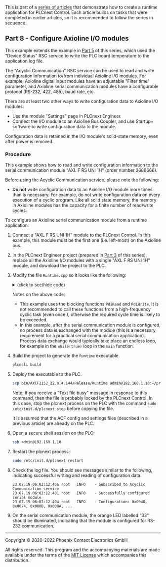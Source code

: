 This is part of a [series of articles](https://github.com/PLCnext/SampleRuntime) that demonstrate how to create a runtime application for PLCnext Control. Each article builds on tasks that were completed in earlier articles, so it is recommended to follow the series in sequence.

## Part 8 - Configure Axioline I/O modules

This example extends the example in [Part 5](../Part-05/README.md) of this series, which used the "Device Status" RSC service to write the PLC board temperature to the application log file.

The "Acyclic Communication" RSC service can be used to read and write configuration information to/from individual Axioline I/O modules. For example, Axioline digital input modules have an adjustable "Filter time" parameter, and Axioline serial communication modules have a configurable protocol (RS-232, 422, 485), baud rate, etc.

There are at least two other ways to write configuration data to Axioline I/O modules:
   - Use the module "Settings" page in PLCnext Engineer.
   - Connect the I/O module to an Axioline Bus Coupler, and use Startup+ software to write configuration data to the module.

Configuration data is retained in the I/O module's solid-state memory, even after power is removed.

### Procedure

This example shows how to read and write configuration information to the serial communication module "AXL F RS UNI 1H" (order number 2688666).

Before using the Acyclic Communication service, please note the following:

- **Do not** write configuration data to an Axioline I/O module more times than is necessary. For example, do not write configuration data on every execution of a cyclic program. Like all solid state memory, the memory in Axioline modules has the capacity for a finite number of read/write cycles.

To configure an Axioline serial communication module from a runtime application:

1. Connect a "AXL F RS UNI 1H" module to the PLCnext Control. In this example, this module must be the first one (i.e. left-most) on the Axioline bus.

1. In the PLCnext Engineer project (prepared in [Part 3](../Part-03/README.md) of this series), replace all the Axioline I/O modules with a single "AXL F RS UNI 1H" module, and download the project to the PLC.

1. Modify the file `Runtime.cpp` so it looks like the following:
   <details>
   <summary>(click to see/hide code)</summary>

   ```cpp
   //
   // Copyright (c) 2019 Phoenix Contact GmbH & Co. KG. All rights reserved.
   // Licensed under the MIT. See LICENSE file in the project root for full license information.
   // SPDX-License-Identifier: MIT
   //
   #include "Arp/System/ModuleLib/Module.h"
   #include "Arp/System/Commons/Logging.h"
   #include "Arp/Plc/AnsiC/Domain/PlcOperationHandler.h"
   #include "Arp/System/Rsc/ServiceManager.hpp"
   #include "Arp/Io/Axioline/Services/IAcyclicCommunicationService.hpp"
   #include "Arp/Io/Axioline/Services/PdiParam.hpp"
   #include "Arp/Io/Axioline/Services/PdiResult.hpp"

   #include <syslog.h>
   #include <libgen.h>

   using namespace Arp;
   using namespace Arp::System::Rsc;
   using namespace Arp::Io::Axioline::Services;
   using namespace Arp::System::Commons::Diagnostics::Logging;

   bool initialised = false;  // The RSC service is available
   bool configured = false;   // The serial module is configured
   bool processing = false;   // Axioline I/O is available

   IAcyclicCommunicationService::Ptr acyclicCommunicationService;  // Reference to the RSC service
   PdiParam pdiParam;            // PDI parameters
   vector<uint8> writeData(16);  // Data written to the serial module
   vector<uint8> readData;   // Data read from the serial module
   PdiResult transferResult;     // Result of the PDI data transfer

   // Configure serial module
   void configSerial()
   {
      Log::Info("Call of configSerial");

      if(acyclicCommunicationService != NULL)
      {
         // The basic communication settings - baud rate, data bits, parity and
         // stop bits - are written to an AXL F RS UNI 1H module installed on the local Axioline bus.

         // Module access data.
         pdiParam.Slot = 1;  // Serial module is the first module on the Axioline bus
         pdiParam.Subslot = 0;
         pdiParam.Index = 0x0080; // Parameter table
         pdiParam.Subindex = 0;

         // Serial module configuration data.
         // For the meaning of configuration codes, refer to data sheet 8533_en_04 "AXL F RS UNI 1H", pp 26-30.
         writeData[0] = 0x40; // DTR control via Process Data; RS-232 interface; Transparent protocol.
         writeData[1] = 0x74; // Baud rate (9600), Data bits (8), Parity (None) and Stop bits (1).
         writeData[2] = 0x0D; // First delimiter = CR.
         writeData[3] = 0x0A; // Second delimiter = LF.
         writeData[4] = 0x24; // If a character is received with an error (e.g. parity error), the character '$' is stored.
         writeData[5] = 0x00; // Not used.
         writeData[6] = 0x00; // Not used.
         writeData[7] = 0x00; // Not used.
         writeData[8] = 0x00; // Reserved.
         writeData[9] = 0x00; // Data exchange via Process Data.
         writeData[10] = 0x00; // Lead time.
         writeData[11] = 0x00; // Lag time.
         writeData[12] = 0x00; // Reserved.
         writeData[13] = 0x00; // Reserved.
         writeData[14] = 0x00; // Reserved.
         writeData[15] = 0x00; // Reserved.

         // Write configuration data to the serial module
         transferResult = acyclicCommunicationService->PdiWrite(pdiParam, writeData);

         if (transferResult.ErrorCode == 0)
         {
            Log::Info("Successfully configured serial module");
            configured = true;

            // Read configuration data back from the module
            transferResult = acyclicCommunicationService->PdiRead(pdiParam, readData);

            if (transferResult.ErrorCode == 0)
            {
               if (readData.size() != 16)
               {
                  Log::Error("Unexpected response from serial module. Expected 16 bytes, got {0}", readData.size());
               }
               else
               {
                  Log::Info("Configuration: 0x{0:04X}, 0x{1:04X}, 0x{2:04X}, 0x{3:04X}, ...", readData[0], readData[1], readData[2], readData[3]);
               }
            }
            else
            {
            // For the meaning of error codes, refer to user manual 8663_en_03 "AXL F SYS DIAG", Table 2-3.
            Log::Error("Could not read configuration from serial module. Error code: 0x{0:04X} Additional info: 0x{1:04X}", transferResult.ErrorCode, transferResult.AddInfo);
            configured = false;
            }
         }
         else
         {
            // For the meaning of error codes, refer to user manual 8663_en_03 "AXL F SYS DIAG", Table 2-3.
            Log::Error("Could not configure serial module. Error code: 0x{0:04X} Additional info: 0x{1:04X}", transferResult.ErrorCode, transferResult.AddInfo);
            configured = false;
         }
      }
      else
      {
         Log::Error("Could not configure serial module - RSC service not available");
         configured = false;
      }
   }

   // Initialise PLCnext RSC services
   void initServices()
   {
      if(!initialised)
      {
         Log::Info("Call of initServices");

         acyclicCommunicationService = ServiceManager::GetService<IAcyclicCommunicationService>();

         if(acyclicCommunicationService != NULL)
         {
            Log::Info("Subscribed to Acyclic Communication service");
            initialised = true;
         }
         else
         {
            Log::Error("Could not subscribe to Acyclic Communication service");
         }

         configSerial();
      }
   }

   // Callback function for the PLC state
   void plcOperationHandler(enum PlcOperation operation)
   {
      switch (operation)
      {
         case PlcOperation_Load:
            Log::Info("Call of PLC Load");
            break;

         case PlcOperation_Setup:
            Log::Info("Call of PLC Setup");
            break;

         case PlcOperation_StartCold:
            Log::Info("Call of PLC Start Cold");
            processing = true;
            break;

         case PlcOperation_StartWarm:
            Log::Info("Call of PLC Start Warm");
            // When this state-change occurs, the firmware is ready to serve requests.
            initServices();
            processing = true;
            break;

         case PlcOperation_StartHot:
            Log::Info("Call of PLC Start Hot");
            processing = true;
            break;

         case PlcOperation_Stop:
            Log::Info("Call of PLC Stop");
            processing = false;
            break;

         case PlcOperation_Reset:
            Log::Info("Call of PLC Reset");
            processing = false;
            break;

         case PlcOperation_Unload:
            Log::Info("Call of PLC Unload");
            processing = false;
            break;

         case PlcOperation_None:
            Log::Info("Call of PLC None");
            break;

         default:
            Log::Error("Call of unknown PLC state");
            break;
      }
   }

   int main(int argc, char** argv)
   {
      // Register the status update callback
      // This is important to get the status of the "firmware ready" event, "PlcOperation_StartWarm"
      ArpPlcDomain_SetHandler(plcOperationHandler);

      // Ask plcnext for access to its services
      // Use syslog for logging until the PLCnext logger is ready
      openlog ("runtime", LOG_CONS | LOG_PID | LOG_NDELAY, LOG_LOCAL1);

      // Process command line arguments
      string acfSettingsRelPath("");

      if(argc != 2)
      {
         syslog (LOG_ERR, "Invalid command line arguments. Only relative path to the acf.settings file must be passed");
         return -1;
      }
      else
      {
         acfSettingsRelPath = argv[1];
         syslog(LOG_INFO, string("Arg Acf settings file path: " + acfSettingsRelPath).c_str());
      }

      char szExePath[PATH_MAX];
      ssize_t count = readlink("/proc/self/exe", szExePath, PATH_MAX);
      string strDirPath;
      if (count != -1) {
         strDirPath = dirname(szExePath);
      }
      string strSettingsFile(strDirPath);
         strSettingsFile += "/" + acfSettingsRelPath;
      syslog(LOG_INFO, string("Acf settings file path: " + strSettingsFile).c_str());

      // Intialize PLCnext module application
      // Arguments:
      //  arpBinaryDir:    Path to Arp binaries
      //  applicationName: Arbitrary Name of Application
      //  acfSettingsPath: Path to *.acf.settings document to set application up
      if (ArpSystemModule_Load("/usr/lib", "runtime", strSettingsFile.c_str()) != 0)
      {
         syslog (LOG_ERR, "Could not load Arp System Module");
         return -1;
      }
      syslog (LOG_INFO, "Loaded Arp System Module");
      closelog();

      // Cyclic processing
      while (true)
      {
         if (processing)
         {
            // Exchange data with serial module here
         }
         // Wait a short time before repeating
         sleep(1);
      }
   }
   ```

   </details>

   Notes on the above code:
   - This example uses the blocking functions `PdiRead` and `PdiWrite`. It is not recommended to call these functions from a high-frequency cyclic task (even once!), otherwise the required cycle time is likely to be exceeded.
   - In this example, after the  serial communication module is configured, no process data is exchanged with the module (this is a necessary requirement for a practical serial communication application). Process data exchange would typically take place an endless loop, for example in the `while(true)` loop in the `main` function.

1. Build the project to generate the `Runtime` executable.

   ```bash
   plcncli build
   ```

1. Deploy the executable to the PLC.

   ```bash
   scp bin/AXCF2152_22.0.4.144/Release/Runtime admin@192.168.1.10:~/projects/Runtime
   ```

   Note: If you receive a "Text file busy" message in response to this command, then the file is probably locked by the PLCnext Control. In this case, stop the plcnext process on the PLC with the command `sudo /etc/init.d/plcnext stop` before copying the file.

   It is assumed that the ACF config and settings files (described in a previous article) are already on the PLC.

1. Open a secure shell session on the PLC:

   ```bash
   ssh admin@192.168.1.10
   ```

1. Restart the plcnext process:

   ```bash
   sudo /etc/init.d/plcnext restart
   ```

1. Check the log file. You should see messages similar to the following, indicating successful writing and reading of configuration data:

   ```text
   23.07.19 06:02:12.466 root   INFO    - Subscribed to Acyclic Communication service
   23.07.19 06:02:12.481 root   INFO    - Successfully configured serial module
   23.07.19 06:02:12.494 root   INFO    - Configuration: 0x0040, 0x0074, 0x000D, 0x000A, ...
   ```

1. On the serial communication module, the orange LED labelled "33" should be illuminated, indicating that the module is configured for RS-232 communication.

---

Copyright © 2020-2022 Phoenix Contact Electronics GmbH

All rights reserved. This program and the accompanying materials are made available under the terms of the [MIT License](http://opensource.org/licenses/MIT) which accompanies this distribution.

